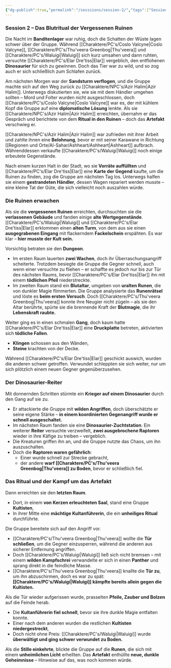 ```yaml
---
{"dg-publish":true,"permalink":"/sesssions/session-2/","tags":["Session","DND","Max","Christoph","Nico","PC","NPC","Tobi"],"created":"2025-03-14T21:14:48.435+01:00","updated":"2025-03-14T23:12:39.072+01:00"}
---
```


### **Session 2 – Das Blutritual der Vergessenen Ruinen**

Die Nacht im **Banditenlager** war ruhig, doch die Schatten der Wüste lagen schwer über der Gruppe. Während [[Charaktere/PC's/Coslo Valcyne\|Coslo Valcyne]], [[Charaktere/PC's/Thu'veera Greenbog\|Thu'veera]] und [[Charaktere/PC's/Waluigi\|Waluigi]] sich kurz umsahen und dann ruhten, versuchte [[Charaktere/PC's/Elar Dre'tiss\|Elar]] vergeblich, den entflohenen **Dinosaurier** für sich zu gewinnen. Doch das Tier war zu wild, und so zog auch er sich schließlich zum Schlafen zurück.

Am nächsten Morgen war der **Sandsturm verflogen**, und die Gruppe machte sich auf den Weg zurück zu [[Charaktere/NPC's/Azir Halim\|Azir Halim]]. Unterwegs diskutierten sie, wie sie mit dem Händler umgehen sollten – Mord und Folter wurden nicht ausgeschlossen, doch [[Charaktere/PC's/Coslo Valcyne\|Coslo Valcyne]] war es, der mit kühlem Kopf die Gruppe auf eine **diplomatische Lösung** lenkte. Als sie [[Charaktere/NPC's/Azir Halim\|Azir Halim]] erreichten, übernahm er das Gespräch und berichtete von dem **Ritual in den Ruinen** – doch das **Artefakt** verschwieg er.

[[Charaktere/NPC's/Azir Halim\|Azir Halim]] war zufrieden mit ihrer Arbeit und zahlte ihnen eine **Belohnung**, bevor er mit seiner Karawane in Richtung [[Regionen und Orte/Al-Sahar/Ashheart/Ashheart\|Ashheart]] aufbrach. Währenddessen verkaufte [[Charaktere/PC's/Waluigi\|Waluigi]] noch einige erbeutete Gegenstände.

Nach einem kurzen Halt in der Stadt, wo sie **Vorräte auffüllten** und [[Charaktere/PC's/Elar Dre'tiss\|Elar]] eine **Karte der Gegend** kaufte, um die Ruinen zu finden, zog die Gruppe am nächsten Tag los. Unterwegs halfen sie einem **gestrandeten Händler**, dessen Wagen repariert werden musste – eine kleine Tat der Güte, die sich vielleicht noch auszahlen würde.


### **Die Ruinen erwachen**

Als sie die **vergessenen Ruinen** erreichten, durchsuchten sie die **verlassenen Gebäude** und fanden einige **alte Wertgegenstände**. [[Charaktere/PC's/Waluigi\|Waluigi]] und [[Charaktere/PC's/Elar Dre'tiss\|Elar]] erklommen einen **alten Turm**, von dem aus sie einen **ausgegrabenen Eingang** mit flackerndem **Fackelschein** erspähten. Es war klar – **hier musste der Kult sein.**

Vorsichtig betraten sie den **Dungeon**.

- Im ersten Raum lauerten **zwei Wachen**, doch ihr Überraschungsangriff scheiterte. Trotzdem besiegte die Gruppe die Gegner schnell, auch wenn einer versuchte zu fliehen – er schaffte es jedoch nur bis zur Tür des nächsten Raums, bevor [[Charaktere/PC's/Elar Dre'tiss\|Elar]] ihn mit einem **tödlichen Pfeil** niederstreckte.
- Im zweiten Raum stand ein **Blutaltar**, umgeben von **uralten Runen**, die von dunkler Magie flimmerten. Die Gruppe analysierte das **Runenrätsel** und löste es **beim ersten Versuch**. Doch [[Charaktere/PC's/Thu'veera Greenbog\|Thu'veera]] konnte ihre Neugier nicht zügeln – als sie den Altar berührte, spürte sie die brennende Kraft der **Blutmagie**, die ihr **Lebenskraft raubte.**

Weiter ging es in einen schmalen **Gang**, doch kaum hatte [[Charaktere/PC's/Elar Dre'tiss\|Elar]] eine **Druckplatte** betreten, aktivierten sich **tödliche Fallen**.

- **Klingen** schossen aus den Wänden,
- **Steine** krachten von der Decke.

Während [[Charaktere/PC's/Elar Dre'tiss\|Elar]] geschickt auswich, wurden die anderen schwer getroffen. Verwundet schleppten sie sich weiter, nur um sich plötzlich einem neuen Gegner gegenüberzusehen.



### **Der Dinosaurier-Reiter**

Mit donnernden Schritten stürmte ein **Krieger auf einem Dinosaurier** durch den Gang auf sie zu.

- Er attackierte die Gruppe mit **wilden Angriffen**, doch überschätzte er seine eigene Stärke – **in einem koordinierten Gegenangriff wurde er schnell ausgeschaltet.**
- Im nächsten Raum fanden sie eine **Dinosaurier-Zuchtstation**. Ein weiterer **Reiter** versuchte verzweifelt, **zwei ausgebrochene Raptoren** wieder in ihre Käfige zu treiben – vergeblich.
- Die Kreaturen griffen ihn an, und die Gruppe nutzte das Chaos, um ihn auszuschalten.
- Doch die **Raptoren waren gefährlich**:
    - Einer wurde schnell zur Strecke gebracht,
    - der andere **warf [[Charaktere/PC's/Thu'veera Greenbog\|Thu'veera]] zu Boden**, bevor er schließlich fiel.



### **Das Ritual und der Kampf um das Artefakt**

Dann erreichten sie den **letzten Raum**.

- Dort, in einem **von Kerzen erleuchteten Saal**, stand eine Gruppe **Kultisten**,
- In ihrer Mitte eine **mächtige Kultanführerin**, die ein **unheiliges Ritual** durchführte.

Die Gruppe bereitete sich auf den Angriff vor.

- [[Charaktere/PC's/Thu'veera Greenbog\|Thu'veera]] wollte die **Tür schließen**, um die Gegner einzusperren, während die anderen aus sicherer Entfernung angriffen.
- Doch [[Charaktere/PC's/Waluigi\|Waluigi]] ließ sich nicht bremsen – mit einem **wilden Kampfschrei** verwandelte er sich in einen **Panther** und sprang direkt in die feindliche Masse.
- [[Charaktere/PC's/Thu'veera Greenbog\|Thu'veera]] knallte die **Tür zu**, um ihn abzuschirmen, doch es war zu spät: **[[Charaktere/PC's/Waluigi\|Waluigi]] kämpfte bereits allein gegen die Kultisten.**

Als die Tür wieder aufgerissen wurde, prasselten **Pfeile, Zauber und Bolzen** auf die Feinde herab.

- Die **Kultanführerin fiel schnell**, bevor sie ihre dunkle Magie entfalten konnte.
- Einer nach dem anderen wurden die restlichen **Kultisten niedergestreckt**,
- Doch nicht ohne Preis: [[Charaktere/PC's/Waluigi\|Waluigi]] wurde **überwältigt und ging schwer verwundet zu Boden.**

Als die **Stille einkehrte**, blickte die Gruppe auf die **Runen**, die sich mit einem **unheimlichen Licht** erhellten. Das **Artefakt** enthüllte **neue, dunkle Geheimnisse** – Hinweise auf das, was noch kommen würde.